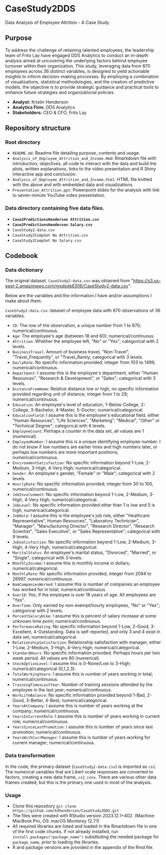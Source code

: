 # CaseStudy2DDS
Data Analysis of Employee Attrition - A Case Study

## Purpose

To address the challenge of retaining talented employees, the leadership team of Frito Lay have engaged DDS Analytics to conduct an in-depth analysis aimed at uncovering the underlying factors behind employee turnover within their organization. This study, leveraging data from 870 employees across 36 distinct variables, is designed to yield actionable insights to inform decision-making processes. By employing a combination of visualizations, statistical methodologies, and the creation of predictive models, the objective is to provide strategic guidance and practical tools to enhance future strategies and organizational policies.

* **Analyst:** Kristin Henderson
* **Analytics Firm:** DDS Analytics
* **Stakeholders:** CEO & CFO, Frito Lay


## Repository structure

### Root directory

* `README.md`: Readme file detailing purpose, contents and usage.
* `Analysis_of_Employee_Attrition_and_Income.Rmd`: Rmarkdown file with introduction, objectives, all code to interact with the data and build the plots, written explanations, links to the video presentation and R Shiny interactive app and conclusion.
* `Analysis_of_Employee_Attrition_and_Income.html`: HTML file knitted with the above and with embedded data and visualizations.
* `Presentation_Attrition.ppt`: Powerpoint slides for the analysis with link to seven-minute YouTube video presentation.

### Data directory containing five data files.

* **`Case2PredictionsHenderson Attrition.csv`**
* **`Case2PredictionsHenderson Salary.csv`**
* `CaseStudy2-data.csv`
* `CaseStudy2CompSet No Attrition.csv`
* `CaseStudy2CompSet No Salary.csv`


## Codebook

### Data dictionary

The original dataset, `CaseStudy2-data.csv` was obtained from "https://s3.us-east-2.amazonaws.com/msdsds6306/CaseStudy2-data.csv".  

Below are the variables and the information I have and/or assumptions I make about them.

`CaseStudy2-data.csv`: dataset of employee data with 870 observations of 36 variables.  

  - `ID`: The row of the observation, a unique number from 1 to 870; numerical/continuous.
  - `Age`: The employee's age (between 18 and 60); numerical/continuous.
  - `Attrition`: Whether the employee left, "No" or "Yes"; categorical with 2 levels.
  - `BusinessTravel`: Amount of business travel, "Non-Travel", "Travel_Frequently", or "Travel_Rarely; categorical with 3 levels.
  - `DailyRate`: No specific information provided; integer from 103 to 1499, numerical/continuous.
  - `Department`: I assume this is the employee's department, either "Human Resources", "Research & Development", or "Sales"; categorical with 3 levels.
  - `DistanceFromHome`:  Relative distance low or high, no specific information provided regarding unit of distance; integer from 1 to 29; numerical/continuous.
  - `Education`: An employee's level of education, 1-Below College, 2-College, 3-Bachelor, 4-Master, 5-Doctor; numerical/categorical.
  - `EducationField`: I assume this is the employee's educational field, either "Human Resources", "Life Sciences", "Marketing", "Medical", "Other" or "Technical Degree"; categorical with 6 levels.
  - `EmployeeCount`: Perhaps a counter in the data set, all values are 1 (numerical).
  - `EmployeeNumber`: I assume this is a unique identifying employee number. I do not know if low numbers are earlier hires and high numbers later, or perhaps low numbers are more important positions; numerical/continuous.
  - `EnvironmentSatisfaction`: No specific information beyond 1-Low, 2-Medium, 3-High, 4-Very High; numerical/categorical.
  - `Gender`: An employee's gender, "Female" or "Male"; categorical with 2 levels.
  - `HourlyRate`: No specific information provided; integer from 30 to 100, numerical/continuous.
  - `JobInvolvement`: No specific information beyond 1-Low, 2-Medium, 3-High, 4-Very High; numerical/categorical.
  - `JobLevel`: No specific information provided other than 1 is low and 5 is high; numerical/categorical.
  - `JobRole`: I assume this is the employee's job role, either "Heathcare Representative", Human Resources", "Laboratory Technician", "Manager", "Manufacturing Director", "Research Director", "Research Scientist", "Sales Executive", or "Sales Representative"; categorical with 9 levels.
  - `JobSatisfaction`: No specific information beyond 1-Low, 2-Medium, 3-High, 4-Very High; numerical/categorical.
  - `MaritalStatus`: An employee's marital status, "Divorced", "Married", or "Single"; categorical with 3 levels.   
  - `MonthlyIncome`: I assume this is monthly income in dollars; numerical/categorical.
  - `MonthlyRate`: No specific information provided; integer from 2094 to 26997, numerical/continuous.
  - `NumCompaniesWorked`: I assume this is number of companies an employee has worked for in total; numerical/continuous.
  - `Over18`: Yes, if the employee is over 18 years of age. All employees are "Yes".
  - `OverTime`: Only earned by non-exempt/hourly employees, "No" or "Yes"; categorical with 2 levels.
  - `PercentSalaryHike`: I assume this is percent of salary increase at some unknown time point; numerical/continuous.
  - `PerformanceRating`: No specific information beyond 1-Low, 2-Good, 3-Excellent, 4-Outstanding. Data is self-reported, and only 3 and 4 exist in data set; numerical/categorical.
  - `RelationshipSatisfaction`: Relationship satisfaction with manager, either 1-Low, 2-Medium, 3-High, 4-Very High; numerical/categorical.
  - `StandardHours`: No specific information provided. Perhaps hours per two week period. All values are 80 (numerical).
  - `StockOptionLevel`: I assume this is 0-None/Low to 3-High; numerical/categorical (0,1,2,3).
  - `TotalWorkingYears`: I assume this is number of years working in total; numerical/continuous.
  - `TrainingTimesLastYear`: Number of training sessions attended by the employee in the last year; numerical/continuous.
  - `WorkLifeBalance`: No specific information provided beyond 1-Bad, 2-Good, 3-Better, 4-Best; numerical/categorical.
  - `YearsAtCompany`: I assume this is number of years working at the company; numerical/continuous.
  - `YearsInCurrentRole`: I assume this is number of years working in current role; numerical/continuous.
  - `YearsSinceLastPromotion`: I assume this is number of years since last promotion; numerical/continuous.
  - `YearsWithCurrManager`: I assume this is number of years working for current manager; numerical/continuous.


### Data transformation

In the code, the primary dataset (`CaseStudy2-data.csv`) is imported as `cs2`. The numerical variables that are Likert scale responses are converted to factors, creating a new data frame, `cs2_conv`. There are various other data frames created, but this is the primary one used in most of the analysis.


### Usage

* Clone this repository
`git clone https://github.com/kdhenderson/CaseStudy2DDS.git`
* The files were created with RStudio version 2023.12.1+402. (Machine: MacBook Pro, OS: macOS Monterey 12.7.1)
* All required libraries are listed and loaded in the Rmarkdown file in one of the first code chunks. If not already installed, run `install.packages("package_name")` substituting the needed package for `package_name`, prior to loading the libraries.
* R and package versions are provided in the appendix of the Rmd file.




